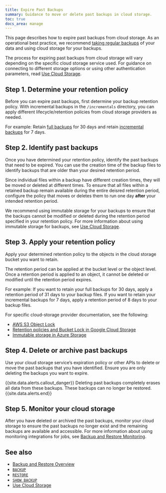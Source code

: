 ```yaml
---
title: Expire Past Backups
summary: Guidance to move or delete past backups in cloud storage. 
toc: true
docs_area: manage
---
```


This page describes how to expire past backups from cloud storage. As an operational best practice, we recommend [taking regular backups](take-full-and-incremental-backups.html) of your data and using cloud storage for your backups.

The process for expiring past backups from cloud storage will vary depending on the specific cloud storage service used. For guidance on connecting to different storage options or using other authentication parameters, read [Use Cloud Storage](use-cloud-storage.html).

## Step 1. Determine your retention policy

Before you can expire past backups, first determine your backup retention policy. With incremental backups in the `/incrementals` directory, you can apply different lifecycle/retention policies from cloud storage providers as needed.

For example: Retain [full backups](take-full-and-incremental-backups.html#full-backups) for 30 days and retain [incremental backups](take-full-and-incremental-backups.html#incremental-backups) for 7 days. 

## Step 2. Identify past backups

Once you have determined your retention policy, identify the past backups that need to be expired. You can use the creation time of the backup files to identify backups that are older than your desired retention period.

Since individual files within a backup have different creation times, they will be moved or deleted at different times. To ensure that all files within a retained backup remain available during the entire deisred retention period, configure the policy that moves or deletes them to run one day **after** your intended retention period.

We recommend using immutable storage for your backups to ensure that the backups cannot be modified or deleted during the retention period specified in your retention policy. For more information about using immutable storage for backups, see [Use Cloud Storage](use-cloud-storage.html#immutable-storage).   

## Step 3. Apply your retention policy

Apply your determined retention policy to the objects in the cloud storage bucket you want to retain. 

The retention period can be applied at the bucket level or the object level. Once a retention period is applied to an object, it cannot be deleted or modified until the retention period expires. 

For example: If you want to retain your full backups for 30 days, apply a retention period of 31 days to your backup files. If you want to retain your incremental backups for 7 days, apply a retention period of 8 days to your backup files. 

For specific cloud-storage provider documentation, see the following:

- [AWS S3 Object Lock](https://docs.aws.amazon.com/AmazonS3/latest/userguide/object-lock.html)
- [Retention policies and Bucket Lock in Google Cloud Storage](https://cloud.google.com/storage/docs/bucket-lock)
- [Immutable storage in Azure Storage](https://docs.microsoft.com/azure/storage/blobs/immutable-storage-overview)

## Step 4. Delete or archive past backups

Use your cloud storage service’s expiration policy or other APIs to delete or move the past backups that you have identified. Ensure you are only deleting the backups you want to expire. 

{{site.data.alerts.callout_danger}}
Deleting past backups completely erases all data from these backups. These backups can no longer be restored. 
{{site.data.alerts.end}}

## Step 5. Monitor your cloud storage

After you have deleted or archived the past backups, monitor your cloud storage to ensure the past backups no longer exist and the remaining backups are available and accessible. For more information about using monitoring integrations for jobs, see [Backup and Restore Monitoring](backup-and-restore-monitoring.html).  

## See also

- [Backup and Restore Overview](backup-and-restore-overview.html)
- [`BACKUP`](backup.html)
- [`RESTORE`](restore.html)
- [`SHOW BACKUP`](show-backup.html)
- [Use Cloud Storage](use-cloud-storage.html)